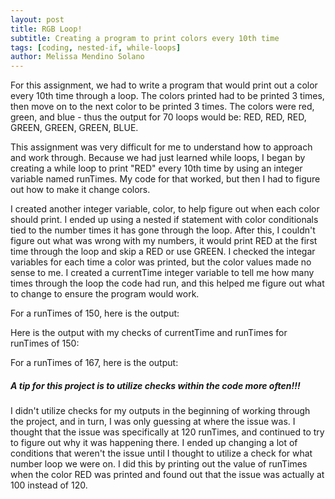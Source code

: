 ```yaml
---
layout: post
title: RGB Loop!
subtitle: Creating a program to print colors every 10th time
tags: [coding, nested-if, while-loops]
author: Melissa Mendino Solano
---
```


For this assignment, we had to write a program that would print out a color every 10th time through a loop. The colors printed had to be printed 3 times, then move on to the next color to be printed 3 times.
The colors were red, green, and blue - thus the output for 70 loops would be: RED, RED, RED, GREEN, GREEN, GREEN, BLUE.

This assignment was very difficult for me to understand how to approach and work through.
Because we had just learned while loops, I began by creating a while loop to print "RED" every 10th time by using an integer variable named runTimes. My code for that worked, but then I had to figure out how to make it change colors.

I created another integer variable, color, to help figure out when each color should print. I ended up using a nested if statement with color conditionals tied to the number times it has gone through the loop. After this, I couldn't figure out what was wrong with my numbers, it would print RED at the first time through the loop and skip a RED or use GREEN. I checked the integar variables for each time a color was printed, but the color values made no sense to me. I created a currentTime integer variable to tell me how many times through the loop the code had run, and this helped me figure out what to change to ensure the program would work.

For a runTimes of 150, here is the output:


Here is the output with my checks of currentTime and runTimes for runTimes of 150:


For a runTimes of 167, here is the output:



##### A tip for this project is to utilize checks within the code more often!!!
I didn't utilize checks for my outputs in the beginning of working through the project, and in turn, I was only guessing at where the issue was. I thought that the issue was specifically at 120 runTimes, and continued to try to figure out why it was happening there.
I ended up changing a lot of conditions that weren't the issue until I thought to utilize a check for what number loop we were on.
I did this by printing out the value of runTimes when the color RED was printed and found out that the issue was actually at 100 instead of 120.
